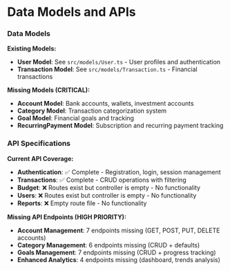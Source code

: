# Data Models and APIs

### Data Models

**Existing Models:**
- **User Model**: See `src/models/User.ts` - User profiles and authentication
- **Transaction Model**: See `src/models/Transaction.ts` - Financial transactions

**Missing Models (CRITICAL):**
- **Account Model**: Bank accounts, wallets, investment accounts
- **Category Model**: Transaction categorization system
- **Goal Model**: Financial goals and tracking
- **RecurringPayment Model**: Subscription and recurring payment tracking

### API Specifications

**Current API Coverage:**
- **Authentication**: ✅ Complete - Registration, login, session management
- **Transactions**: ✅ Complete - CRUD operations with filtering
- **Budget**: ❌ Routes exist but controller is empty - No functionality
- **Users**: ❌ Routes exist but controller is empty - No functionality  
- **Reports**: ❌ Empty route file - No functionality

**Missing API Endpoints (HIGH PRIORITY):**
- **Account Management**: 7 endpoints missing (GET, POST, PUT, DELETE accounts)
- **Category Management**: 6 endpoints missing (CRUD + defaults)
- **Goals Management**: 7 endpoints missing (CRUD + progress tracking)
- **Enhanced Analytics**: 4 endpoints missing (dashboard, trends analysis)